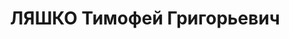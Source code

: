 ---
title: ЛЯШКО Тимофей Григорьевич
description: '1903 року народження, Волноваський район Донецької області, українець,
  освіта початкова, член ВКП(б). Проживав: х. 1-е Травня Будьоннівського району Донецької
  області. Голова колгоспу "1-е Травня".

  Заарештований 2 листопада 1937 року. Засуджений військовою колегією Верховного Суду
  СРСР у м. Харкові на 12 років в''язниці з позбавленням прав на 5 років.

  Реабілітований у 1957 році.'
---